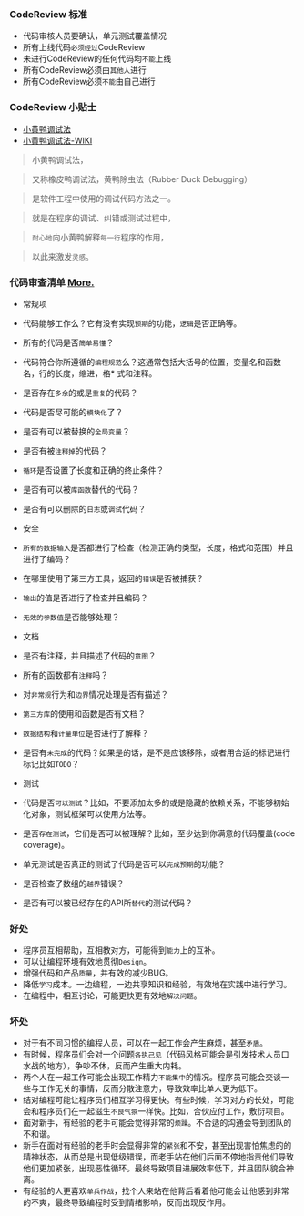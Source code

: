 ### CodeReview 标准
* 代码审核人员要确认，单元测试覆盖情况
* 所有上线代码`必须经过`CodeReview
* 未进行CodeReview的任何代码均`不能`上线
* 所有CodeReview必须由`其他人`进行
* 所有CodeReview必须`不能`由自己进行

### CodeReview 小贴士
* [小黄鸭调试法](http://blog.jobbole.com/85719/)
* [小黄鸭调试法-WIKI](https://zh.wikipedia.org/wiki/%E5%B0%8F%E9%BB%84%E9%B8%AD%E8%B0%83%E8%AF%95%E6%B3%95)

> 小黄鸭调试法，

> 又称橡皮鸭调试法，黄鸭除虫法（Rubber Duck Debugging）

> 是软件工程中使用的调试代码方法之一。

> 就是在程序的调试、纠错或测试过程中，

> `耐心地`向小黄鸭解释`每一行`程序的作用，

> 以此来激发`灵感`。

### 代码审查清单 [More.](http://blog.fogcreek.com/increase-defect-detection-with-our-code-review-checklist-example/)

* 常规项

 * 代码能够工作么？它有没有实现`预期`的功能，`逻辑`是否正确等。
 * 所有的代码是否`简单易懂`？
 * 代码符合你所遵循的`编程规范`么？这通常包括大括号的位置，变量名和函数名，行的长度，缩进，格* 式和注释。
 * 是否存在`多余`的或是`重复`的代码？
 * 代码是否尽可能的`模块化`了？
 * 是否有可以被替换的`全局变量`？
 * 是否有被`注释掉`的代码？
 * `循环`是否设置了长度和正确的终止条件？
 * 是否有可以被`库函数`替代的代码？
 * 是否有可以删除的`日志`或`调试`代码？

* 安全

 * `所有的数据输入`是否都进行了检查（检测正确的类型，长度，格式和范围）并且进行了编码？
 * 在哪里使用了第三方工具，返回的`错误`是否被捕获？
 * `输出`的值是否进行了检查并且编码？
 * `无效的参数值`是否能够处理？

* 文档

 * 是否有注释，并且描述了代码的`意图`？
 * 所有的函数都有`注释`吗？
 * 对`非常规`行为和`边界`情况处理是否有描述？
 * `第三方库`的使用和函数是否有文档？
 * `数据结构`和`计量单位`是否进行了解释？
 * 是否有`未完成`的代码？如果是的话，是不是应该移除，或者用合适的标记进行标记比如`TODO`？

* 测试

 * 代码是否`可以测试`？比如，不要添加太多的或是隐藏的依赖关系，不能够初始化对象，测试框架可以使用方法等。
 * 是否`存在测试`，它们是否可以被理解？比如，至少达到你满意的代码覆盖(code coverage)。
 * 单元测试是否真正的测试了代码是否可以`完成预期`的功能？
 * 是否检查了数组的`越界`错误？
 * 是否有可以被已经存在的API所`替代`的测试代码？

### 好处

* 程序员互相帮助，互相教对方，可能得到`能力`上的互补。
* 可以让编程环境有效地贯彻`Design`。
* 增强代码和产品`质量`，并有效的减少BUG。
* 降低`学习`成本。一边编程，一边共享知识和经验，有效地在实践中进行学习。
* 在编程中，相互讨论，可能更快更有效地`解决问题`。

### 坏处

* 对于有不同习惯的编程人员，可以在一起工作会产生麻烦，甚至`矛盾`。
* 有时候，程序员们会对一个问题`各执己见`（代码风格可能会是引发技术人员口水战的地方），争吵不休，反而产生重大内耗。
* 两个人在一起工作可能会出现工作精力`不能集中`的情况。程序员可能会交谈一些与工作无关的事情，反而分散注意力，导致效率比单人更为低下。
* 结对编程可能让程序员们相互学习得更快。有些时候，学习对方的长处，可能会和程序员们在一起滋生`不良气氛`一样快。比如，合伙应付工作，敷衍项目。
* 面对新手，有经验的老手可能会觉得非常的`烦躁`。不合适的沟通会导到团队的不和谐。
* 新手在面对有经验的老手时会显得非常的`紧张`和不安，甚至出现害怕焦虑的的精神状态，从而总是出现低级错误，而老手站在他们后面不停地指责他们导致他们更加紧张，出现恶性循环。最终导致项目进展效率低下，并且团队貌合神离。
* 有经验的人更喜欢`单兵作战`，找个人来站在他背后看着他可能会让他感到非常的不爽，最终导致编程时受到情绪影响，反而出现反作用。